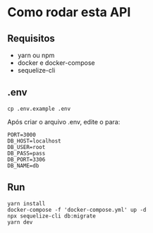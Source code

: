 # Como rodar esta API
## Requisitos
* yarn ou npm
* docker e docker-compose
* sequelize-cli
## .env
```shell
cp .env.example .env
```
Após criar o arquivo .env, edite o para:

```
PORT=3000
DB_HOST=localhost
DB_USER=root
DB_PASS=pass
DB_PORT=3306
DB_NAME=db
```
## Run
```shell
yarn install
docker-compose -f 'docker-compose.yml' up -d
npx sequelize-cli db:migrate
yarn dev
```
